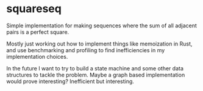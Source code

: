 # squareseq

Simple implementation for making sequences where the sum of all adjacent pairs
is a perfect square.

Mostly just working out how to implement things like memoization in Rust, and
use benchmarking and profiling to find inefficiencies in my implementation
choices.

In the future I want to try to build a state machine and some other
data structures to tackle the problem. Maybe a graph based implementation would
prove interesting? Inefficient but interesting.
